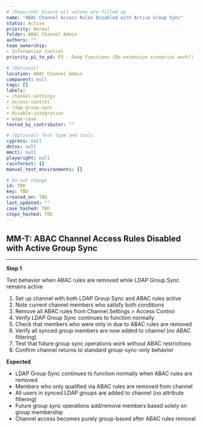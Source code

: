```yaml
---
# (Required) Ensure all values are filled up
name: "ABAC Channel Access Rules Disabled with Active Group Sync"
status: Active
priority: Normal
folder: ABAC Channel Admin
authors: ""
team_ownership:
- Information Control
priority_p1_to_p4: P3 - Deep Functions (Do extensive scenarios work?)

# (Optional)
location: ABAC Channel Admin
component: null
tags: []
labels:
- channel-settings
- access-control
- ldap-group-sync
- disable-integration
- edge-case
tested_by_contributor: ""

# (Optional) Test type and tools
cypress: null
detox: null
mmctl: null
playwright: null
rainforest: []
manual_test_environments: []

# Do not change
id: TBD
key: TBD
created_on: TBD
last_updated: ""
case_hashed: TBD
steps_hashed: TBD
---
```


<!-- (Auto-generated) Based on frontmatter's "key" and "name" -->

## MM-T: ABAC Channel Access Rules Disabled with Active Group Sync

---

**Step 1**

Test behavior when ABAC rules are removed while LDAP Group Sync remains active

1. Set up channel with both LDAP Group Sync and ABAC rules active
2. Note current channel members who satisfy both conditions
3. Remove all ABAC rules from Channel Settings > Access Control
4. Verify LDAP Group Sync continues to function normally
5. Check that members who were only in due to ABAC rules are removed
6. Verify all synced group members are now added to channel (no ABAC filtering)
7. Test that future group sync operations work without ABAC restrictions
8. Confirm channel returns to standard group-sync-only behavior

**Expected**

- LDAP Group Sync continues to function normally when ABAC rules are removed
- Members who only qualified via ABAC rules are removed from channel
- All users in synced LDAP groups are added to channel (no attribute filtering)
- Future group sync operations add/remove members based solely on group membership
- Channel access becomes purely group-based after ABAC rules removal